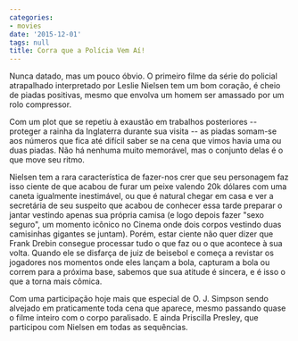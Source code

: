 ```yaml
---
categories:
- movies
date: '2015-12-01'
tags: null
title: Corra que a Polícia Vem Aí!
---
```


Nunca datado, mas um pouco óbvio. O primeiro filme da série do policial atrapalhado interpretado por Leslie Nielsen tem um bom coração, é cheio de piadas positivas, mesmo que envolva um homem ser amassado por um rolo compressor.

Com um plot que se repetiu à exaustão em trabalhos posteriores -- proteger a rainha da Inglaterra durante sua visita -- as piadas somam-se aos números que fica até difícil saber se na cena que vimos havia uma ou duas piadas. Não há nenhuma muito memorável, mas o conjunto delas é o que move seu ritmo.

Nielsen tem a rara característica de fazer-nos crer que seu personagem faz isso ciente de que acabou de furar um peixe valendo 20k dólares com uma caneta igualmente inestimável, ou que é natural chegar em casa e ver a secretária de seu suspeito que acabou de conhecer essa tarde preparar o jantar vestindo apenas sua própria camisa (e logo depois fazer "sexo seguro", um momento icônico no Cinema onde dois corpos vestindo duas camisinhas gigantes se juntam). Porém, estar ciente não quer dizer que Frank Drebin consegue processar tudo o que faz ou o que acontece à sua volta. Quando ele se disfarça de juiz de beisebol e começa a revistar os jogadores nos momentos onde eles lançam a bola, capturam a bola ou correm para a próxima base, sabemos que sua atitude é sincera, e é isso o que a torna mais cômica.

Com uma participação hoje mais que especial de O. J. Simpson sendo alvejado em praticamente toda cena que aparece, mesmo passando quase o filme inteiro com o corpo paralisado. E ainda Priscilla Presley, que participou com Nielsen em todas as sequências.